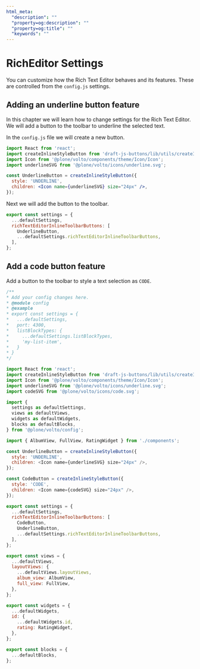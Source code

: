 ```yaml
---
html_meta:
  "description": ""
  "property=og:description": ""
  "property=og:title": ""
  "keywords": ""
---
```


# RichEditor Settings

You can customize how the Rich Text Editor behaves and its features. These are
controlled from the `config.js` settings.

## Adding an underline button feature

In this chapter we will learn how to change settings for the Rich Text Editor.
We will add a button to the toolbar to underline the selected text.

In the `config.js` file we will create a new button.

```jsx
import React from 'react';
import createInlineStyleButton from 'draft-js-buttons/lib/utils/createInlineStyleButton';
import Icon from '@plone/volto/components/theme/Icon/Icon';
import underlineSVG from '@plone/volto/icons/underline.svg';

const UnderlineButton = createInlineStyleButton({
  style: 'UNDERLINE',
  children: <Icon name={underlineSVG} size="24px" />,
});
```

Next we will add the button to the toolbar.

```js
export const settings = {
  ...defaultSettings,
  richTextEditorInlineToolbarButtons: [
    UnderlineButton,
    ...defaultSettings.richTextEditorInlineToolbarButtons,
  ],
};
```

## Add a code button feature

Add a button to the toolbar to style a text selection as `CODE`.

```js
/**
* Add your config changes here.
* @module config
* @example
* export const settings = {
*   ...defaultSettings,
*   port: 4300,
*   listBlockTypes: {
*     ...defaultSettings.listBlockTypes,
*     'my-list-item',
*   }
* }
*/

import React from 'react';
import createInlineStyleButton from 'draft-js-buttons/lib/utils/createInlineStyleButton';
import Icon from '@plone/volto/components/theme/Icon/Icon';
import underlineSVG from '@plone/volto/icons/underline.svg';
import codeSVG from '@plone/volto/icons/code.svg';

import {
  settings as defaultSettings,
  views as defaultViews,
  widgets as defaultWidgets,
  blocks as defaultBlocks,
} from '@plone/volto/config';

import { AlbumView, FullView, RatingWidget } from './components';

const UnderlineButton = createInlineStyleButton({
  style: 'UNDERLINE',
  children: <Icon name={underlineSVG} size="24px" />,
});

const CodeButton = createInlineStyleButton({
  style: 'CODE',
  children: <Icon name={codeSVG} size="24px" />,
});

export const settings = {
  ...defaultSettings,
  richTextEditorInlineToolbarButtons: [
    CodeButton,
    UnderlineButton,
    ...defaultSettings.richTextEditorInlineToolbarButtons,
  ],
};

export const views = {
  ...defaultViews,
  layoutViews: {
    ...defaultViews.layoutViews,
    album_view: AlbumView,
    full_view: FullView,
  },
};

export const widgets = {
  ...defaultWidgets,
  id: {
    ...defaultWidgets.id,
    rating: RatingWidget,
  },
};

export const blocks = {
  ...defaultBlocks,
};
```
